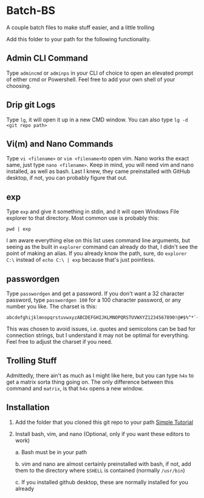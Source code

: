# Batch-BS
 A couple batch files to make stuff easier, and a little trolling


Add this folder to your path for the following functionality.

 
## Admin CLI Command
Type `admincmd` or `adminps` in your CLI of choice to open an elevated prompt of either cmd or Powershell. Feel free to add your own shell of your choosing.

## Drip git Logs

Type `lg`, it will open it up in a new CMD window. You can also type `lg -d <git repo path>`


## Vi(m) and Nano Commands

Type `vi <filename>` or `vim <filename>`to open vim. Nano works the exact same, just type `nano <filename>`. Keep in mind, you will need vim and nano installed, as well as bash. Last I knew, they came preinstalled with GitHub desktop, if not, you can probably figure that out.


## exp

Type `exp` and give it something in stdin, and it will open Windows File explorer to that directory. Most common use is probably this:

    pwd | exp

I am aware everything else on this list uses command line arguments, but seeing as the built in `explorer` command can already do that, I didn't see the point of making an alias. If you already know the path, sure, do `explorer C:\` instead of `echo C:\ | exp` because that's just pointless.

## passwordgen

Type `passwordgen` and get a password. If you don't want a 32 character password, type `passwordgen 100` for a 100 character password, or any number you like. The charset is this:

    abcdefghijklmnopqrstuvwxyzABCDEFGHIJKLMNOPQRSTUVWXYZ1234567890!@#$%^*`~,.-/
    
This was chosen to avoid issues, i.e. quotes and semicolons can be bad for connection strings, but I understand it may not be optimal for everything. Feel free to adjust the charset if you need.


## Trolling Stuff
Admittedly, there ain't as much as I might like here, but you can type `h4x` to get a matrix sorta thing going on. The only difference between this command and `matrix`, is that `h4x` opens a new window.

## Installation

 1. Add the folder that you cloned this git repo to your path [Simple Tutorial](https://www.itprotoday.com/cloud-computing/how-can-i-add-new-folder-my-system-path)
 2. Install bash, vim, and nano (Optional, only if you want these editors to work)
     
     a. Bash must be in your path
	 
	 b. vim and nano are almost certainly preinstalled with bash, if not, add them to the directory where `$SHELL` is contained (normally `/usr/bin`)
	 
	 c. If you installed github desktop, these are normally installed for you already
 

